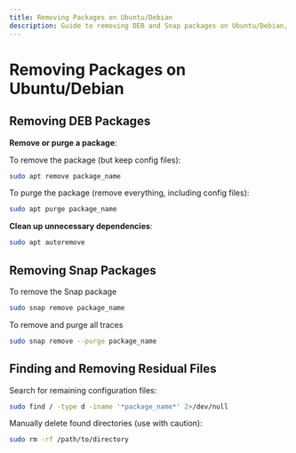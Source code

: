 ```yaml
---
title: Removing Packages on Ubuntu/Debian
description: Guide to removing DEB and Snap packages on Ubuntu/Debian, including purging packages, cleaning dependencies, and removing residual files.
---
```


# Removing Packages on Ubuntu/Debian

## Removing DEB Packages

**Remove or purge a package**:

To remove the package (but keep config files):

```bash
sudo apt remove package_name
```

To purge the package (remove everything, including config files):

```bash
sudo apt purge package_name
```

**Clean up unnecessary dependencies**:

```bash
sudo apt autoremove
```

## Removing Snap Packages

To remove the Snap package

```bash
sudo snap remove package_name
```

To remove and purge all traces

```bash
sudo snap remove --purge package_name
```

## Finding and Removing Residual Files

Search for remaining configuration files:

```bash
sudo find / -type d -iname '*package_name*' 2>/dev/null
```

Manually delete found directories (use with caution):

```bash
sudo rm -rf /path/to/directory
```
